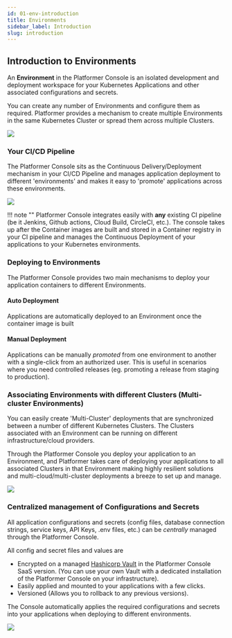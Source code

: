 ```yaml
---
id: 01-env-introduction
title: Environments
sidebar_label: Introduction
slug: introduction
---
```


## Introduction to Environments

An **Environment** in the Platformer Console is an isolated development and deployment workspace for your Kubernetes Applications and other associated configurations and secrets.  

You can create any number of Environments and configure them as required. Platformer provides a mechanism to create multiple Environments in the same Kubernetes Cluster or spread them across multiple Clusters. 

![](/assets/images//docs/env-1.png)

### Your CI/CD Pipeline

The Platformer Console sits as the Continuous Delivery/Deployment mechanism in your CI/CD Pipeline and manages application deployment to different 'environments' and makes it easy to 'promote' applications across these environments.

![](/assets/images//docs/env-2.png)

!!! note ""
    Platformer Console integrates easily with **any** existing CI pipeline (be it Jenkins, Github actions, Cloud Build, CircleCI, etc.). The console takes up after the Container images are built and stored in a Container registry in your CI pipeline and manages the Continuous Deployment of your applications to your Kubernetes environments.

### Deploying to Environments

The Platformer Console provides two main mechanisms to deploy your application containers to different Environments.
#### Auto Deployment
Applications are automatically deployed to an Environment once the container image is built

#### Manual Deployment
Applications can be manually *promoted* from one environment to another with a single-click from an authorized user. This is useful in scenarios where you need controlled releases (eg. promoting a release from staging to production).

### Associating Environments with different Clusters (Multi-cluster Environments)

You can easily create 'Multi-Cluster' deployments that are synchronized between a number of different Kubernetes Clusters. The Clusters associated with an Environment can be running on different infrastructure/cloud providers.

Through the Platformer Console you deploy your application to an Environment, and Platformer takes care of deploying your applications to all associated Clusters in that Environment making highly resilient solutions and multi-cloud/multi-cluster deployments a breeze to set up and manage.

![](/assets/images//docs/env-3.png)

### Centralized management of Configurations and Secrets

All application configurations and secrets (config files, database connection strings, service keys, API Keys, .env files, etc.) can be *centrally* managed through the Platformer Console. 

All config and secret files and values are
- Encrypted on a managed [Hashicorp Vault](https://www.hashicorp.com/products/vault) in the Platformer Console SaaS version. (You can use your own Vault with a dedicated installation of the Platformer Console on your infrastructure).
- Easily applied and mounted to your applications with a few clicks.
- Versioned (Allows you to rollback to any previous versions).

The Console automatically applies the required configurations and secrets into your applications when deploying to different environments.

![](/assets/images//docs/env-4.png)
